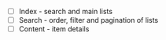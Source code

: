 - [ ] Index - search and main lists
- [ ] Search - order, filter and pagination of lists
- [ ] Content - item details
